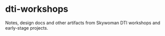 # dti-workshops
Notes, design docs and other artifacts from Skywoman DTI workshops and early-stage projects.
